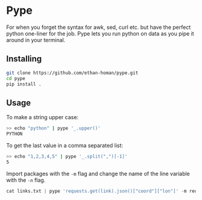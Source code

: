 # Pype
For when you forget the syntax for awk, sed, curl etc. but have the perfect python
one-liner for the job. Pype lets you run python on data as you pipe it around in your terminal.

## Installing

```bash
git clone https://github.com/ethan-homan/pype.git
cd pype
pip install .
```

## Usage

To make a string upper case:
```bash
>> echo "python" | pype '_.upper()'
PYTHON
```
To get the last value in a comma separated list:
```bash
>> echo "1,2,3,4,5" | pype '_.split(",")[-1]'
5
```

Import packages with the `-m` flag and change the name of the line variable with the `-n` flag.
```python
cat links.txt | pype 'requests.get(link).json()["coord"]["lon"]' -m requests -n link
```
